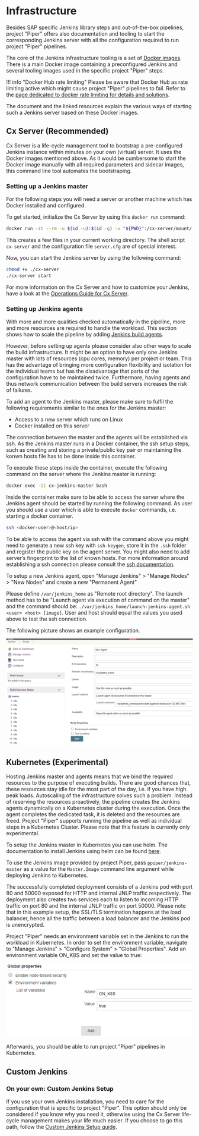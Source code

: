 # Infrastructure

Besides SAP specific Jenkins library steps and out-of-the-box pipelines, project "Piper" offers also documentation and tooling to start the corresponding Jenkins server with all the configuration required to run project "Piper" pipelines.

The core of the Jenkins infrastructure tooling is a set of [Docker images][docker-images].
There is a main Docker image containing a preconfigured Jenkins and several tooling images used in the specific project "Piper" steps.

!!! info "Docker Hub rate limiting"
    Please be aware that Docker Hub as rate limiting active which might cause project "Piper" pipelines to fail.
    Refer to the [page dedicated to docker rate limiting for details and solutions][resources-docker-rate-limit].

The document and the linked resources explain the various ways of starting such a Jenkins server based on these Docker images.

## Cx Server (Recommended)

Cx Server is a life-cycle management tool to bootstrap a pre-configured Jenkins instance within minutes on your own (virtual) server.
It uses the Docker images mentioned above.
As it would be cumbersome to start the Docker image manually with all required parameters and sidecar images, this command line tool automates the bootstraping.

### Setting up a Jenkins master

For the following steps you will need a server or another machine which has Docker installed and configured.

To get started, initialize the Cx Server by using this `docker run` command:

```sh
docker run -it --rm -u $(id -u):$(id -g) -v "${PWD}":/cx-server/mount/ ppiper/cx-server-companion:latest init-cx-server
```

This creates a few files in your current working directory.
The shell script `cx-server` and the configuration file `server.cfg` are of special interest.

Now, you can start the Jenkins server by using the following command:

```sh
chmod +x ./cx-server
./cx-server start
```

For more information on the Cx Server and how to customize your Jenkins, have a look at the [Operations Guide for Cx Server][devops-docker-images-cxs-guide].

### Setting up Jenkins agents

With more and more qualities checked automatically in the pipeline, more and more resources are required to handle the workload.
This section shows how to scale the pipeline by adding [Jenkins build agents][build-agents].

However, before setting up agents please consider also other ways to scale the build infrastructure.
It might be an option to have only one Jenkins master with lots of resources (cpu cores, memory) per project or team.
This has the advantage of bringing more configuration flexibility and isolation for the individual teams but has the disadvantage that parts of the configuration have to be maintained twice.
Furthermore, having agents and thus network communication between the build servers increases the risk of failures.

To add an agent to the Jenkins master, please make sure to fulfil the following requirements similar to the ones for the Jenkins master:

- Access to a new server which runs on Linux
- Docker installed on this server

The connection between the master and the agents will be established via ssh.
As the Jenkins master runs in a Docker container, the ssh setup steps, such as creating and storing a private/public key pair or maintaining the konwn hosts file has to be done inside this container.

To execute these steps inside the container, execute the following command on the server where the Jenkins master is running:

```bash
docker exec -it cx-jenkins-master bash
```

Inside the container make sure to be able to access the server where the Jenkins agent should be started by running the following command. As user you should use a user which is able to execute `docker` commands, i.e. starting a docker container.

```bash
ssh <docker-user>@<host/ip>
```

To be able to access the agent via ssh with the command above you might need to generate a new ssh key with `ssh-keygen`, store it in the `.ssh` folder and register the public key on the agent server.
You might also need to add server’s fingerprint to the list of known hosts.
For more information around establishing a ssh connection please consult the [ssh documentation][ssh-documentation].

To setup a new Jenkins agent, open "Manage Jenkins" > "Manage Nodes" > "New Nodes" and create a new "Permanent Agent"

Please define `/var/jenkins_home` as "Remote root directory".
The launch method has to be "Launch agent via execution of command on the master" and the command should be:
`./var/jenkins_home/launch-jenkins-agent.sh <user> <host> [image]`.
User and host should equal the values you used above to test the ssh connection.

The following picture shows an example configuration.

![Agent Setup](../images/agent.png "Agent Setup")

## Kubernetes (Experimental)

Hosting Jenkins master and agents means that we bind the required resources to the purpose of executing builds.
There are good chances that, these resources stay idle for the most part of the day, i.e. if you have high peak loads.
Autoscaling of the infrastructure solves such a problem.
Instead of reserving the resources proactively, the pipeline creates the Jenkins agents dynamically on a Kubernetes cluster during the execution.
Once the agent completes the dedicated task, it is deleted and the resources are freed.
Project "Piper" supports running the pipeline as well as individual steps in a Kubernetes Cluster.
Please note that this feature is currently only experimental.

To setup the Jenkins master in Kubernetes you can use helm.
The documentation to install Jenkins using helm can be found [here][jenkins-helm].

To use the Jenkins image provided by project Piper, pass `ppiper/jenkins-master` as a value for the `Master.Image` command line argument while deploying Jenkins to Kubernetes.

The successfully completed deployment consists of a Jenkins pod with port 80 and 50000 exposed for HTTP and internal JNLP traffic respectively.
The deployment also creates two services each to listen to incoming HTTP traffic on port 80 and the internal JNLP traffic on port 50000.
Please note that in this example setup, the SSL/TLS termination happens at the load balancer, hence all the traffic between a load balancer and the Jenkins pod is unencrypted.

Project "Piper" needs an environment variable set in the Jenkins to run the workload in Kubernetes.
In order to set the environment variable, navigate to "Manage Jenkins" > "Configure System" > "Global Properties".
Add an environment variable ON_K8S and set the value to true:

![Environment Variable ON_K8S](../images/env.png "Environment Variable ON_K8S")

Afterwards, you should be able to run project "Piper" pipelines in Kubernetes.

## Custom Jenkins

### On your own: Custom Jenkins Setup

If you use your own Jenkins installation, you need to care for the configuration that is specific to project "Piper".
This option should only be considered if you know why you need it, otherwise using the Cx Server life-cycle management makes your life much easier.
If you choose to go this path, follow the [Custom Jenkins Setup guide][resources-custom-jenkins].

[devops-docker-images-cxs-guide]:    https://github.com/SAP/devops-docker-cx-server/blob/master/docs/operations/cx-server-operations-guide.md
[docker-images]:                     https://hub.docker.com/u/ppiper
[resources-docker-rate-limit]:       docker-rate-limit.md
[resources-custom-jenkins]:          customjenkins.md
[build-agents]:                      https://wiki.jenkins.io/display/jenkins/distributed+builds
[ssh-documentation]:                 https://www.openssh.com/manual.html
[jenkins-helm]:                      https://github.com/helm/charts/tree/master/stable/jenkins
